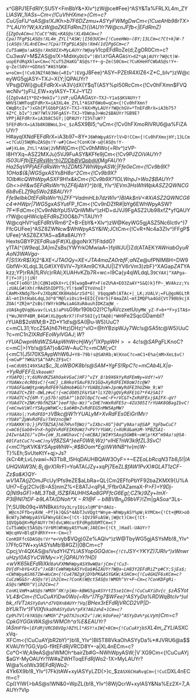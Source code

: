 x^GBPJ1EFdRlY;SU5Y<FmBbY&+XIv^)zW@ce#Fee}^ASY&Ta%FRLXL4m_ZYLl*ASW_1IASs~Cm<{!CuVhHXme>{Cm=c?CuU|aFlJ^aAS@s!XJKh>b7F6DZzmu+ASYyFWMgDwCm<{!CueAHb98rTX>?^LAUYr?W;kXzW@aZKEFdRmZ){{IAUYr?W@cnJFfb<|EFdRmZ){{`ZgOvACm=c?CuCt^H8L<KAS@s!XL4bACm=c?Cpa)TFgP$LAS@s!XL4m_ZYLl*ASW;|I503UCm<{!CueeHWo~(8Y;13LCm=c?Ct+k}W-?|cAS@s!XL4nECm=c?Cpa)TFgP$LAS@s!Xm4(1d1PgGCm=c?CuT5aW@a!aAS@s!Xm50IX>MyLAUYr?W@a`yVl*cpEFdRoZe(d;ZgOR0Cm=c?Cu3waV>M$ZAS@s!X>Md`XKyDUIv^)BVlXf`GAAG`ASY>dZ*qAjAUYr?W@ct)W-uopEFdRqXklw<Cm=c?CuT5ZHaKG^AS@s!Y+-g~Ze(S0Cm=c?CuKHeHfCWbAS@s!Y+-g~Ze(S0Vr+GDXeS^#ASY&KW-w+oCm<{!Cv0JNZfA03Wo{=RIv^)EV`gJ8Fee}^ASY~PZEtR4XlZ6<Z*C_bIv^)zW@ceyWG5gjASY~TXJ~X{Y;|QPAUYr?VPs@DWi}@uEFdRrX=iA3V{dX{Y$qT(ASY%pI50RcCm<{!Cv0hFXmn$FVQwcNIv^)yFlJ_EW+xylASY~TXJ~Y1Z){{`ZgOvAd1Y*DZ+9mkIv^)zVP;`uGAAG`ASY~TXJ~Y1a$$KVAUYr?WHV$lWHToqEFdRrX=iA3XL4m_ZYLl*ASXF6Wo0=qCm<{!Cv0hFXmn?CWqBtcIv^)xGh{PlGbbP{ASY~TXJ~YAX>MyLAUYr?W@chGV=*TnEFdRrX=iA3b75?4Z*C_bIv^)zW??WlVJ9FgASY~TXJ~YDWnpJ>Wo2$BAUYr?GB9E?VPPjAEFdRrX=iA3b8C5GY;|QPAUYr?I5%TuW??5FEFdRrX=iA3b8KOBWoL3>c_$z`ASX9BI5;^uCm<{!Cv0hFXmoRIVRU6@a%FiZAUYr?H#ayqIXNdFEFdRrX=iA3b97~8Y+`J6WhWpyASYrlV>D!CCm<{!Cv0hFXmojHY;13LCm=c?CuU}5W@RuZAS@s!Y-w#}Cm=c?ConK(W-u@(AS@s!Y-w#}XL4m_ZYLl*ASW|2V`MWjCm<{!Cv0hMWo{=RIv^)zVP-I8HYXq~ASZ2MXJu}5VJ9FuASY&KFfe9jCm<{!Cv9PJZ*OiVAUYr?I503UFfb<|EFdRsWn^h}ZDDbBVQpb@X>MgFAUYr?Ha25qVPPjAEFdRsWn^h}ZDMS7WhWpyASW;|Ffe0eCm<{!Cv9b9X?1OHa${&|WG5gxASYsBH8o^2Cm<{!Cv9b9X?1OIb#icQWhWpyASXF9H!x&kCm<{!Cv9b9X?1OLWnpJ>Wo2$BAUYr?Gh<>iH!&w5EFdRsWn^h}ZF6j4bY)^}b!8_YIv^)EVm3HsWhWpkASZ2QWNCG6b8vELZf9q5Wo2$BAUYr?Ffe9eIbkOtEFdRsWn^h}ZFF^VadmHLb7dzWIv^)BIAk$nV<#XiASZ2QWNCG6c4=>HWpr|7WG5gxASYutF*P_fCm<{!Cv9nDZfR#|bYg6EWhWpyASW?7F*!FdCm<{!Cv9nNbYpU5VQnWMIv^)zHD+dJVJ9FgASZ2Ub98xfZ*yfQAUYr?W@cqHWiclpEFdRsZ)0O&b7^iTAUYr?W@cqHVl^iqEFdRtVRm6^Z+B>EbY&+XIv^)zW@KeyWG5gjASZ5Nc6lctIv^)7FfcGUFee}^ASZ8ZWNcw$WhWpyASY&IW;JCtCm<{!CvR+Nc4a3ZIv^)FFgP$UFee}^ASZ8ZX?A5~a$#a8AUYr?HextsGBYP2EFdRua(F#)XL@goNrX?)FitddG?y1TA(^{*W9eqL3A}m*ZsBs(YWYrkOMwiaA~}fpWJU|)Zd(ATAEK*YAWriabOyuRAoN3WAVga-F|S!)XrR$)Xj2^&XE<JTAOQy=XE<JTA4maZA0rbfF;aN*Ze@ufPNIM8H=DW9GbfW=XLdqL3LG#)XY6VIV~7pYAm9CYAJU|)ZYV6rVm3)zbF}^XAGap*ZAT*YAkzz;YP)rRA|fLRVc)rRAl;XUAHvKZb7R=wc=I9Ca{y4qWLdqL3`9CYAX|^XAPga-F|Y=)Fj)jiN!{<mCF|o0U!1h|C@N1eQkX+rL{9lwagB=#Y>F(eZU%A+EO3ZaAY*S&Q)k}fP~_WVAkzz;Ys;zUALG#)Xh(rRAd5hIDPTS;Yl!$oWTIYoVnoI?CAmM>XNdg7b>FvJXbpNCXK8Hab&rzSd*G|_V$qqpWh(ATAc+|_LK;zUALV;=FL@goNGLtRAl~mtIhtHabLdqL3d*8^M@lxiOsi9+EEIC{V4r5(F4maZAl~mtIMQF%a4Gd{Vt790b9cjXZOA(*ZR}m*ZsBs(YWYrkOMwiaAGXuRAuuhIDKZa@W_-zUA$kgQVq@&vav(LvL$)aPV&`G9br190bO2I?C1yAVczxetU`UyMW_yZ-F=b+*F>y1TA$>{*WuJNYP4BM_B4G#)XL@goNrX?)FnF56I{y1TA@8|*WH9`Fe2SqcGDambI?rYUAB$2oWM;B+ZD*Y1d!s@SA(@u-W5}UuC?c=mCL31;YccZSA}h67Htz)DHz)^vIO=@hYBzipWJy7Wc!s@SA5tc@W5}UuC?c=mC1nZlX$RdFEoWylVGAJ;W?rYUADwpnWdWZSAkpWhWrcHjWy)^vIXPppWH>=4c!s@SA%<~kF+i0pC?c=mC7Ot)Zafi#bzRdFEv`=HWG4@HW?rYUAOilZbFXBZb!s@SAL$PgFLKnoC?c=mC|>)Yb!s@SA?}o&GW~AuC?c=mCM(;vC!{<mC1{J5I70XSAypWhW6J`+Y8~79b!s@SAhRb;W(KnoC?c=mC1+E%a{mM>XeL$vC!{<mCwP^?WK&YSA^hAPcZF$vC!{<mCdU05I49XSA`z$_c_3LoWBOK8b!s@SAM+YgFS!RpC?c=mCAb4LX|a-+YyRdFEF{L`VkeoeH?rYUAPQ|;Y;6URVdKZSAhOakVGaC)HF)^vIY_8!b9X6kYyRdFEmNy=VdY!=V?rYUAWxc4cR0$vC!{<mC}_L8HkoYSAuF9JV1GQ=XyRdFEIK0oWJtc@W?rYUAGF&oW@tpnWyRdFE9?&8Hob#GG?rYUAB$2oW>JpnWyRdFE3hUZHm_9;W?rYUAd7C+Z8t-OWLz#vC!{<mCdO05IF&YSA*lLYZ0)gQVyRdFE1G7*F4zSAI?rYUAd7C+Z{6M-Y;p57b!s@SA?^|bIOl0pC?c=mC~F+rVC&T+ZxRdFExj$AIFX-qV?rYUAd7C+ZNKr9bfHZSA^}eeF?@u-Wz)^vIHE?nWxRdFE5z~4IU305I?rYUAK8OBagIbvC!{<mCnwViWlrYSAypWhWC<;$a6#B+ZvRdFEG5nMW5ApMW?rYUAXo|;YvRdFED*3`VBkc@W?rYUALyM>XvRdFEs0EiGrlM`V?rYUAV^ZpWvRdFEu)TmVznc@W?rYUAKKK!b;}jPVTBZSA}h67H%nT@Wz)^vIXbc>XG^}0d^y9Aa!s@SAP_YgFbwCuC?c=mC6{Gab0+V>X~hgQVvRdFEIK0oWz7<PV?rYUAK;(>XUKd&aHzM-YPBZSA1-24Iwr&AIG)^vIR={oW_3LoWGhavC!{<mCBAJjWI#YSAxg5GWBk~oW|p!KX^m9Aa!s@SA-60lFatCuC?c=mC)ny`Vf8ZSA^}eeF0W8;Wz)^vIHE?nW3k9fZL3SvC!{<mC?!pKVK&YSAypWhW~;#$BOom*Eg)lWWNB_^Iv{m)W-T}%Eh;SvUteKtY+qj>Js?{kCr4#;LvL(vawi~N3Tb8_I5HqDAUHBQAW3OyF=+~EZE$aLbRcqN3Tb8_I5!|IAUHQVAW3N;B_L@rX)$RrF)=YoATA(JZy+xqPj7EeZ*L$fAW1PvX)#GLAT1zCF-Zz$a&K)QY-wV1ATA(jZ*OmJPcUy!Pfs9eZE$aLbRa=QL{Cm2EFfoPbYF92baZKMX9{U%AUH7~Eg(2CIv{B=AS)nmZ%<E8ATJ<qPj4_!Ffbr0AZamaX-P>*F)=Y9Dj-Q|Nl9sGF)>ML3Tb8_I5Z$FAUHHSAa8GPFfcG6Eg(;CZ!k}9Zy+lmX-P3@Nl7tDF-b9LATA(DNoh$*X-R1@F-b8BV{Bn_b09}$bVF}!Z*m|gASoa^3Ls-|Y;SU9b09q+WNBk`ASfUy3LryIOixl@M^8*dAUz-_W@cnJFfb<yAVW_~Pf}k)Q&S*4AbTJuVQgt*Wnye~WhWpyASY%pW;kYMCm<{!Ct+@MX>oOBcW7yJWhWpyASY&FWnyGECm<{!Ct-1QVJ9FuASW;|W@ct)Cm<{!Ct-1QVQpb@X>MgFAUYr?H)dvLWHcurEFdRgdUbMTCm=c?CuT5aW@ct5AS@s!Vr6M(WhWpyASY%uW;JAECm<{!Ct_)Hadl-UAUYr?W@cqHV>BlqEFdRhY+++-Cm=c?ConKDFfcGDAS@s!Vr*e<V`yb$VQg)0Ze%AQIv^)zW@TbyWG5gjASYsMb!8_YIv^)7FfcG?W+xylASYsMb!B#GZ)|0BCm=c?Cpcj;Vr4QXAS@s!VsdYHZYLl*ASYopGGQ`dCm<{!Ct`JSY<YKYZ)7JRIv^)xWnwruHzy!0ASYvCWMy<>Y;|QPAUYr?HD)<wVK65kEFdRiXkl`6a%FXMWhWpyASX9wW@a!jCm<{!Cu3-DV{dF>bY&+XIv^)xGB!CeWhWpkASYvQa$#&IAUYr?W@a~LH83Y2EFdRiZ*p#CY;SjEa$;<CWhWpyASX67IW=WuCm<{!Cu47NZgXjDYbPK&ASY&KW;kSHCm<{!Cu4GHZF6sKCm=c?CuCzWG&5r-AS@s!V|ih2Cm=c?ConK(W@ct5AS@s!WMOh^Vr+F~Cm=c?ConKDFgRi-AS@s!WMOh^V|ih2Cm=c?ConKLVmM+aAS@s!WMOh^XK!p|Wo~kBWG5gxASYrtI5se1Cm<{!CuCuAYiDv{c_$z`ASYotVL4$rCm<{!CuCuAYiDw0Wo{=RIv^)7Fg7$WFee}^ASYyDa%*RDWqBtcIv^)uIbk_rIVT`2ASYyDa%*d7VQXn8AUYr?Vq{`BHex3rEFdRjVRCD2VP|D-bYUkTIv^)FVlXf`VkaOhASYyDa%*pFX?A62a%E+1Cm=c?Cp9%TVlrkYAS@s!WMOh^Z*pO7XJscKIv^)zW;kOoFee}^ASYyDa%*pLV`yn)Cm=c?CpkGYGGk*WAS@s!WMOh^a%E&EAUYr?IASm`Ffb<|EFdRjVRCD8VQg)0ZYLl*ASY!xIW{+8Cm<{!CuCuAYjb5`XL4m_ZYLl*ASXCxVq-XFCm<{!CuCuAYjbR2bY)^}b!8_YIv^)BI5T88VkaOhASYyDa%*#JVRU6@a$$KVAUYr?GG;VpG-f9tEFdRjVRCD8Y+-a|XL4nECm=c?Co*O<W;A9eAS@s!WMOh^bairZb#G~NWhWpyASW;|V`XG9Cm<{!CuCuAYj$aGY-MyOAUYr?IW#aZWHToqEFdRjWo2-1X>MyLAUYr?W@a%oIWs39EFdRjWo2-4Yk6X9b!8_YIv^)7Fk)tAW+xylASYyLZD(>}c_$z`ASX6CHaRvqCm<{!CuC`DXL4nECm=c?CpI}YIW{>bAS@s!WN&0=WpZL{b!8_YIv^)8WjQcrW+xylASY&Na%Ez2X=7_AAUYr?Vlp